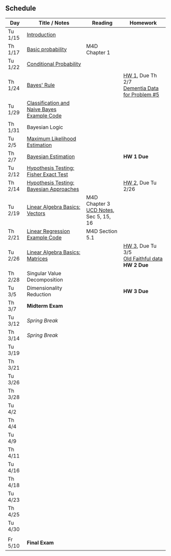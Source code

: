 ## Schedule

| Day     | Title / Notes                                                      | Reading       | Homework                              |
|---------|--------------------------------------------------------------------|---------------|---------------------------------------|
| Tu 1/15 | [Introduction](lectures/L01-Introduction.pdf)                      |               |                                       |
| Th 1/17 | [Basic probability](lectures/L02-ProbabilityBasics.pdf)            | M4D Chapter 1 |                                       |
| Tu 1/22 | [Conditional Probability](lectures/L03-ConditionalProbability.pdf) |               |                                       |
| Th 1/24 | [Bayes' Rule](lectures/L04-BayesRule.pdf)                          |               | [HW 1](homeworks/hw1.pdf), Due Th 2/7 <br> [Dementia Data for Problem #5](homeworks/OASIS-hippocampus.csv) |
| Tu 1/29 | [Classification and Naive Bayes](lectures/L05-NaiveBayes.pdf) <br> [Example Code](examples/SimpleDataPlots.ipynb)     |        |       |
| Th 1/31 | Bayesian Logic              |         |          |
| Tu 2/5  | [Maximum Likelihood Estimation](lectures/L06-MaximumLikelihoodEstimation.html) |         |          |
| Th 2/7  | [Bayesian Estimation](lectures/L07-BayesianEstimation.pdf)        |   | **HW 1 Due**  |
| Tu 2/12 | [Hypothesis Testing: Fisher Exact Test](lectures/L08-HypothesisTesting-FisherTest.pdf) |         |          |
| Th 2/14 | [Hypothesis Testing: Bayesian Approaches](lectures/L09-BayesianHypothesisTests.html) |         | [HW 2](homeworks/hw2.pdf), Due Tu 2/26         |
| Tu 2/19 | [Linear Algebra Basics: Vectors](lectures/L10-Vectors.pdf)              | M4D Chapter 3<br>[UCD Notes](https://www.math.ucdavis.edu/~linear/linear.pdf), Sec 5, 15, 16        |          |
| Th 2/21 | [Linear Regression](lectures/L11-LinearRegression.pdf)<br> [Example Code](examples/LinearRegression.ipynb)  | M4D Section 5.1 |          |
| Tu 2/26 | [Linear Algebra Basics: Matrices](lectures/L12-Matrices.pdf)              |         | [HW 3](homeworks/hw3.pdf), Due Tu 3/5<br>[Old Faithful data](homeworks/faithful.csv)<br>**HW 2 Due**         |
| Th 2/28 | Singular Value Decomposition              |         |          |
| Tu 3/5  | Dimensionality Reduction              |         |  **HW 3 Due**   |
| Th 3/7  | **Midterm Exam**                      |         |          |
| Tu 3/12 | *Spring Break*                        |         |          |
| Th 3/14 | *Spring Break*                        |         |          |
| Tu 3/19 |               |         |          |
| Th 3/21 |               |         |          |
| Tu 3/26 |               |         |          |
| Th 3/28 |               |         |          |
| Tu 4/2  |               |         |          |
| Th 4/4  |               |         |          |
| Tu 4/9  |               |         |          |
| Th 4/11 |               |         |          |
| Tu 4/16 |               |         |          |
| Th 4/18 |               |         |          |
| Tu 4/23 |               |         |          |
| Th 4/25 |               |         |          |
| Tu 4/30 |               |         |          |
|         |               |         |          |
| Fr 5/10 | **Final Exam**                        |         |          |
